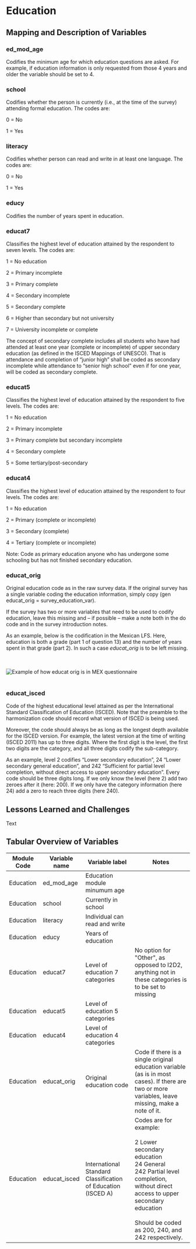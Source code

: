 # Education

## Mapping and Description of Variables

### ed_mod_age

Codifies the minimum age for which education questions are asked. For example, if education information is only requested from those 4 years and older the variable should be set to 4.

### school

Codifies whether the person is currently (i.e., at the time of the survey) attending formal education. The codes are:

0 = No

1 = Yes

### literacy

Codifies whether person can read and write in at least one language. The codes are:

0 = No

1 = Yes

### educy

Codifies the number of years spent in education.

### educat7

Classifies the highest level of education attained by the respondent to seven levels. The codes are:

1 = No education

2 = Primary incomplete

3 = Primary complete

4 = Secondary incomplete

5 = Secondary complete

6 = Higher than secondary but not university

7 = University incomplete or complete

The concept of secondary complete includes all students who have had attended at least one year (complete or incomplete) of upper secondary education (as defined in the ISCED Mappings of UNESCO). That is attendance and completion of “junior high” shall be coded as secondary incomplete while attendance to “senior high school” even if for one year, will be coded as secondary complete.

### educat5

Classifies the highest level of education attained by the respondent to five levels. The codes are:

1 = No education

2 = Primary incomplete

3 = Primary complete but secondary incomplete

4 = Secondary complete

5 = Some tertiary/post-secondary

### educat4

Classifies the highest level of education attained by the respondent to four levels. The codes are:

1 = No education

2 = Primary (complete or incomplete)

3 = Secondary (complete)

4 = Tertiary (complete or incomplete)  

Note: Code as primary education anyone who has undergone some schooling but has not finished secondary education.

### educat_orig

Original education code as in the raw survey data. If the original survey has a single variable coding the education information, simply copy (gen educat_orig = survey_education_var).

If the survey has two or more variables that need to be used to codify education, leave this missing and – if possible – make a note both in the do code and in the survey introduction notes.

As an example, below is the codification in the Mexican LFS. Here, education is both a grade (part 1 of question 13) and the number of years spent in that grade (part 2). In such a case _educat_orig_ is to be left missing.

<br></br>
![Example of how educat orig is in MEX questionnaire](images/vars_educat_orig.png.png)
<br></br>


### educat_isced

Code of the highest educational level attained as per the International Standard Classification of Education (ISCED). Note that the preamble to the harmonization code should record what version of ISCED is being used.

Moreover, the code should always be as long as the longest depth available for the ISCED version. For example, the latest version at the time of writing (ISCED 2011) has up to three digits. Where the first digit is the level, the first two digits are the category, and all three digits codify the sub-category.

As an example, level 2 codifies “Lower secondary education”, 24 “Lower secondary general education”, and 242 “Sufficient for partial level completion, without direct access to upper secondary education”. Every code should be three digits long. If we only know the level (here 2) add two zeroes after it (here: 200). If we only have the category information (here 24) add a zero to reach three digits (here 240).

## Lessons Learned and Challenges

Text

## Tabular Overview of Variables

| Module Code | Variable name | Variable label | Notes |
| --- | --- | --- | --- |
| Education | ed_mod_age | Education module minumum age | &nbsp; |
| Education | school | Currently in school | &nbsp; |
| Education | literacy | Individual can read and write | &nbsp; |
| Education | educy | Years of education | &nbsp; |
| Education | educat7 | Level of education 7 categories | No option for "Other", as opposed to I2D2, anything not in these categories is to be set to missing |
| Education | educat5 | Level of education 5 categories | &nbsp; |
| Education | educat4 | Level of education 4 categories | &nbsp; |
| Education | educat_orig | Original education code | Code if there is a single original education variable (as is in most cases). If there are two or more variables, leave missing, make a note of it. |
| Education | educat_isced | International Standard Classification of Education (ISCED A) | Codes are for example:  <br><br/>2 Lower secondary education  <br>24 General  <br>242 Partial level completion, without direct access to upper secondary education  <br><br/>Should be coded as 200, 240, and 242 respectively. |

